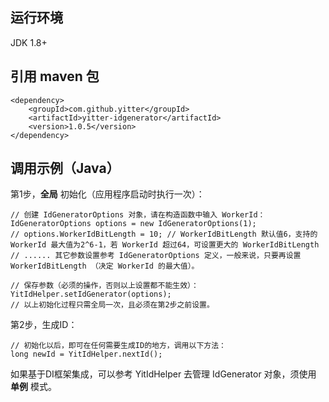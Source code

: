 
## 运行环境

JDK 1.8+

## 引用 maven 包
```
<dependency>
	<groupId>com.github.yitter</groupId>
	<artifactId>yitter-idgenerator</artifactId>
	<version>1.0.5</version>
</dependency>
```

## 调用示例（Java）

第1步，**全局** 初始化（应用程序启动时执行一次）：
```
// 创建 IdGeneratorOptions 对象，请在构造函数中输入 WorkerId：
IdGeneratorOptions options = new IdGeneratorOptions(1);
// options.WorkerIdBitLength = 10; // WorkerIdBitLength 默认值6，支持的 WorkerId 最大值为2^6-1，若 WorkerId 超过64，可设置更大的 WorkerIdBitLength
// ...... 其它参数设置参考 IdGeneratorOptions 定义，一般来说，只要再设置 WorkerIdBitLength （决定 WorkerId 的最大值）。

// 保存参数（必须的操作，否则以上设置都不能生效）：
YitIdHelper.setIdGenerator(options);
// 以上初始化过程只需全局一次，且必须在第2步之前设置。
```

第2步，生成ID：
```
// 初始化以后，即可在任何需要生成ID的地方，调用以下方法：
long newId = YitIdHelper.nextId();
```

如果基于DI框架集成，可以参考 YitIdHelper 去管理 IdGenerator 对象，须使用 **单例** 模式。


